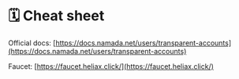 # 🗓️ Cheat sheet

Official docs: [https://docs.namada.net/users/transparent-accounts](https://docs.namada.net/users/transparent-accounts)

Faucet: [https://faucet.heliax.click/](https://faucet.heliax.click/)
